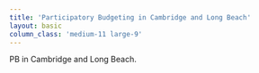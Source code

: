 ```yaml
---
title: 'Participatory Budgeting in Cambridge and Long Beach'
layout: basic
column_class: 'medium-11 large-9'
---
```


PB in Cambridge and Long Beach.

